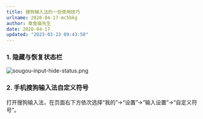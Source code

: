 ```yaml
---
title: 搜狗输入法的一些使用技巧
urlname: 2020-04-17-mc5bkg
author: 章鱼猫先生
date: 2020-04-17
updated: "2023-03-23 09:43:50"
---
```


### 1. 隐藏与恢复状态栏

![sougou-input-hide-status.png](https://shub.weiyan.tech/yuque/elog-cookbook-img/FqVqma_NyBloqLFGOmkSUjudJ0y7.png)

### 2. 手机搜狗输入法自定义符号

打开搜狗输入法，在页面右下方依次选择“我的”→“设置”→“输入设置”→“自定义符号”。
